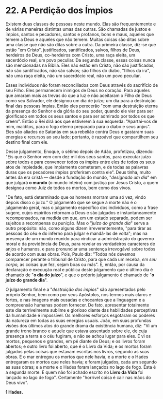 # 22. A Perdição dos Ímpios

Existem duas classes de pessoas neste mundo. Elas são frequentemente e de várias maneiras distintas umas das outras. São chamadas de justos e ímpios, santos e pecadores, santos e profanos, bons e maus, aqueles que temem a Deus e aqueles que não temem. Muitas coisas são ditas sobre uma classe que não são ditas sobre a outra. Da primeira classe, diz-se que estão "em Cristo", justificados, santificados, salvos, filhos de Deus, herdeiros de Deus, co-herdeiros com Cristo, uma raça eleita, um sacerdócio real, um povo peculiar. Da segunda classe, essas coisas nunca são mencionadas na Bíblia. Eles não estão em Cristo, não são justificados, não são santificados, não são salvos; são filhos do diabo, "filhos da ira", não uma raça eleita, não um sacerdócio real, não um povo peculiar.

Esses indivíduos não foram reconciliados com Deus através do sacrifício de seu Filho. Eles permanecem inimigos de Deus no coração. Para aqueles que amaram mais as trevas do que a luz e não aceitaram o Filho de Deus como seu Salvador, ele designou um dia de juízo; um dia para a destruição final das pessoas ímpias. Então eles perecerão "com uma destruição eterna da presença do Senhor e da glória do seu poder, quando ele vier para ser glorificado em todos os seus santos e para ser admirado por todos os que creem". Então o Rei dirá aos que estiverem à sua esquerda: "Apartai-vos de mim, malditos, para o fogo eterno preparado para o diabo e seus anjos". Eles são aliados de Satanás em sua rebelião contra Deus e gastaram suas energias e recursos ao seu lado; portanto, é razoável que compartilhem seu destino final com ele.

Desse julgamento, Enoque, o sétimo depois de Adão, profetizou, dizendo: "Eis que o Senhor vem com dez mil dos seus santos, para executar juízo sobre todos e para convencer todos os ímpios entre eles de todos os seus atos de impiedade, que impiamente cometeram, e de todas as palavras duras que os pecadores ímpios proferiram contra ele". Deus tinha, muito antes da era cristã — desde a fundação do mundo, "*designado um dia*" em que julgará **o mundo** (o mundo inteiro) com justiça por Jesus Cristo, a quem designou como Juiz de todos os mortos, bem como dos vivos.

"De fato, está determinado que os homens morram uma só vez, vindo depois disso o juízo." O julgamento que se segue à morte não é o julgamento geral, mas o julgamento específico dos indivíduos, como a frase sugere, cujos espíritos retornam a Deus e são julgados e instantaneamente recompensados, na medida em que, em um estado separado, podem ser sujeitos a recompensa ou punição. Mas o "*juízo do grande dia*" serve a outro propósito: não, como alguns dizem irreverentemente, "para tirar as pessoas do céu e do inferno para julgar e mandá-las de volta"; mas na presença de um mundo reunido para vindicar a administração do governo moral e da providência de Deus, para revelar os verdadeiros caracteres de anjos e humanos, e para pronunciar uma sentença irrevogável sobre todos de acordo com suas obras. Pois, Paulo diz: "Todos nós devemos comparecer perante o tribunal de Cristo, para que cada um receba, *em seu corpo,* as coisas que fez, sejam boas ou más". É, então, por causa da declaração e execução real e pública deste julgamento que o último dia é chamado de "**o dia do juízo**", e que o próprio julgamento é chamado de "**o juízo do grande dia**".

O julgamento final e a "*destruição dos ímpios*" são apresentados pelo próprio Senhor, bem como por seus Apóstolos, nos termos mais claros e fortes, e nas imagens mais ousadas e chocantes que a linguagem e a compreensão humanas podem fornecer. De fato, apresentar totalmente este dia terrivelmente sublime e glorioso diante das habilidades perceptivas da humanidade é impossível. Os melhores esforços esgotaram os poderes da natureza em todas as suas energias usuais. João, em suas profundas visões dos últimos atos do grande drama da existência humana, diz: "Vi um grande trono branco e aquele que estava assentado sobre ele, de cuja presença a terra e o céu fugiram, e não se achou lugar para eles. E vi os mortos, pequenos e grandes, em pé diante de Deus; e os livros foram abertos; e outro livro foi aberto, que é o Livro da Vida; e os mortos foram julgados pelas coisas que estavam escritas nos livros, segundo as suas obras. E o mar entregou os mortos que nele havia, e a morte e o Hades entregaram os mortos que neles havia; e foram julgados, cada um segundo as suas obras; e a morte e o Hades foram lançados no lago de fogo. Esta é a segunda morte. E quem não foi achado escrito no **Livro da Vida** foi lançado no lago de fogo". Certamente "horrível coisa é cair nas mãos do Deus vivo".

**1 Hades.**
